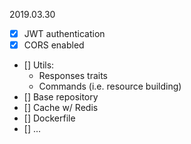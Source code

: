 
2019.03.30

- [x]    JWT authentication
- [x]    CORS enabled
- []    Utils:
    - Responses traits
    - Commands (i.e. resource building)
- []    Base repository
- []    Cache w/ Redis
- []    Dockerfile
- []    ...
